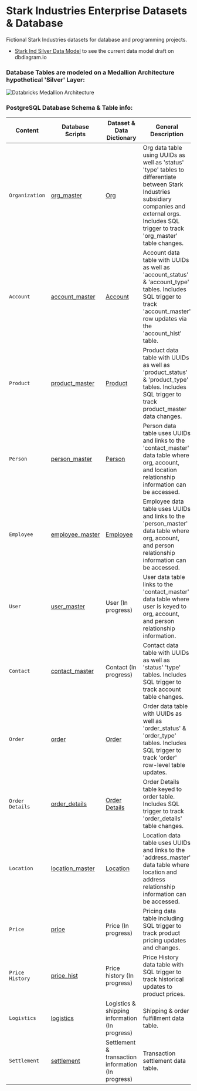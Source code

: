 # Stark Industries Enterprise Datasets & Database

Fictional Stark Industries datasets for database and programming projects.

* [Stark Ind Silver Data Model](https://dbdiagram.io/d/enterprise-data-model-65fda536ae072629ceba2dbb) to see the current data model draft on dbdiagram.io

### Database Tables are modeled on a Medallion Architecture hypothetical 'Silver' Layer:

![Databricks Medallion Architecture](https://docs.databricks.com/en/_images/medallion-architecture.png)


### PostgreSQL Database Schema & Table info:

| Content          | Database Scripts                                                                                      | Dataset & Data Dictionary                                                                            | General Description |
|------------------|-------------------------------------------------------------------------------------------------------|------------------------------------------------------------------------------------------------------|---------------------|
| `Organization`   | [org_master](https://github.com/sean-gits-py/stark_corp_dataset/tree/main/database/CRUD_scripts)      | [Org](https://github.com/sean-gits-py/stark_corp_dataset/tree/main/datasets/organizations)           | Org data table using UUIDs as well as 'status' 'type' tables to differentiate between Stark Industries subsidiary companies and external orgs. Includes SQL trigger to track 'org_master' table changes. |
| `Account`        | [account_master](https://github.com/sean-gits-py/stark_corp_dataset/tree/main/database/CRUD_scripts)  | [Account](https://github.com/sean-gits-py/stark_corp_dataset/tree/main/datasets/accounts)            | Account data table with UUIDs as well as 'account_status' & 'account_type' tables. Includes SQL trigger to track 'account_master' row updates via the 'account_hist' table. |
| `Product`        | [product_master](https://github.com/sean-gits-py/stark_corp_dataset/tree/main/database/CRUD_scripts)  | [Product](https://github.com/sean-gits-py/stark_corp_dataset/tree/main/datasets/products)            | Product data table with UUIDs as well as 'product_status' & 'product_type' tables. Includes SQL trigger to track product_master data changes. |
| `Person`         | [person_master](https://github.com/sean-gits-py/stark_corp_dataset/tree/main/database/CRUD_scripts)   | [Person](https://github.com/sean-gits-py/stark_corp_dataset/tree/main/datasets/persons)              | Person data table uses UUIDs and links to the 'contact_master' data table where org, account, and location relationship information can be accessed. |
| `Employee`       | [employee_master](https://github.com/sean-gits-py/stark_corp_dataset/tree/main/database/CRUD_scripts) | [Employee](https://github.com/sean-gits-py/stark_corp_dataset/tree/main/datasets/persons)            | Employee data table uses UUIDs and links to the 'person_master' data table where org, account, and person relationship information can be accessed. |
| `User`           | [user_master](https://github.com/sean-gits-py/stark_corp_dataset/tree/main/database/CRUD_scripts)     | User (In progress)                                                                                   | User data table links to the 'contact_master' data table where user is keyed to org, account, and person relationship information. |
| `Contact`        | [contact_master](https://github.com/sean-gits-py/stark_corp_dataset/tree/main/database/CRUD_scripts)  | Contact (In progress)                                                                                | Contact data table with UUIDs as well as 'status' 'type' tables. Includes SQL trigger to track account table changes. |
| `Order`          | [order](https://github.com/sean-gits-py/stark_corp_dataset/tree/main/database/CRUD_scripts)           | [Order](https://github.com/sean-gits-py/stark_corp_dataset/tree/main/datasets/order)                 | Order data table with UUIDs as well as 'order_status' & 'order_type' tables. Includes SQL trigger to track 'order' row-level table updates. |
| `Order Details`  | [order_details](https://github.com/sean-gits-py/stark_corp_dataset/tree/main/database/CRUD_scripts)   | [Order Details](https://github.com/sean-gits-py/stark_corp_dataset/tree/main/datasets/order_details) | Order Details table keyed to order table. Includes SQL trigger to track 'order_details' table changes. |
| `Location`       | [location_master](https://github.com/sean-gits-py/stark_corp_dataset/tree/main/database/CRUD_scripts) | [Location](https://github.com/sean-gits-py/stark_corp_dataset/tree/main/datasets/location)           | Location data table uses UUIDs and links to the 'address_master' data table where location and address relationship information can be accessed. |
| `Price`          | [price](https://github.com/sean-gits-py/stark_corp_dataset/tree/main/database/CRUD_scripts)           | Price (In progress)                                                                                  | Pricing data table including SQL trigger to track product pricing updates and changes. |
| `Price History`  | [price_hist](https://github.com/sean-gits-py/stark_corp_dataset/tree/main/database/CRUD_scripts)      | Price history (In progress)                                                                          | Price History data table with SQL trigger to track historical updates to product prices. |
| `Logistics`      | [logistics](https://github.com/sean-gits-py/stark_corp_dataset/tree/main/database/CRUD_scripts)       | Logistics & shipping information (In progress)                                                       | Shipping & order fulfillment data table. |
| `Settlement`     | [settlement](https://github.com/sean-gits-py/stark_corp_dataset/tree/main/database/CRUD_scripts)      | Settlement & transaction information (In progress)                                                   | Transaction settlement data table. |
